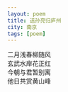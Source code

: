 ```yaml
---
layout: poem
title: 送孙亮归庐州
city: 南京
tags: [poem]
---
```


二月浅春柳随风    
玄武水岸花正红    
今朝与君暂别离    
他日共赏黄山峰    
